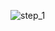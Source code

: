 ![step_1](https://github.com/Heights01/My_first_summit/assets/129839233/8a6a3be2-2d91-4503-803c-94b7a0d04622)
